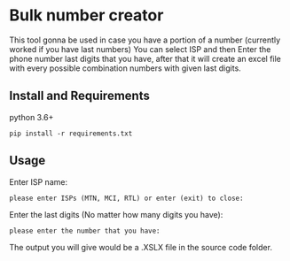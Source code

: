 # Bulk number creator

This tool gonna be used in case you have a portion of a number (currently worked if you have last numbers) You can select ISP and then Enter the phone number last digits that you have, after that it will create an excel file with every possible combination numbers with given last digits.



## Install and Requirements

python 3.6+

```
pip install -r requirements.txt
```


## Usage

Enter ISP name:
```
please enter ISPs (MTN, MCI, RTL) or enter (exit) to close: 
```

Enter the last digits (No matter how many digits you have):
```
please enter the number that you have:
```

The output you will give would be a .XSLX file in the source code folder.
